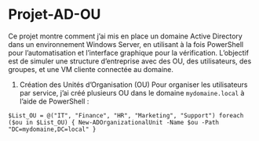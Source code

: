 # Projet-AD-OU

Ce projet montre comment j’ai mis en place un domaine Active Directory dans un environnement Windows Server, en utilisant à la fois PowerShell pour l’automatisation et l’interface graphique pour la vérification. L’objectif est de simuler une structure d’entreprise avec des OU, des utilisateurs, des groupes, et une VM cliente connectée au domaine.

1. Création des Unités d’Organisation (OU)
Pour organiser les utilisateurs par service, j’ai créé plusieurs OU dans le domaine ``mydomaine.local`` à l’aide de PowerShell :

``$List_OU = @("IT", "Finance", "HR", "Marketing", "Support")
foreach ($ou in $List_OU) {
    New-ADOrganizationalUnit -Name $ou -Path "DC=mydomaine,DC=local"
}``
